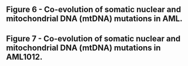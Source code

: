 ## Figure 6 - Co-evolution of somatic nuclear and mitochondrial DNA (mtDNA) mutations in AML.

## Figure 7 - Co-evolution of somatic nuclear and mitochondrial DNA (mtDNA) mutations in AML1012.
